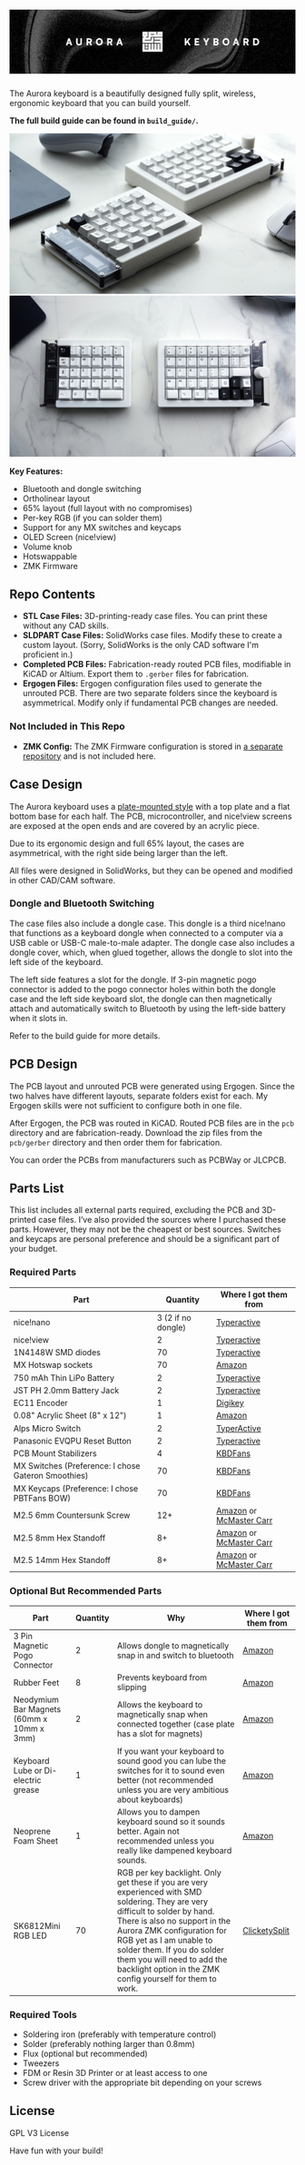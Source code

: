 # ![Aurora Keyboard ⌨️](./images/banner.jpg)

The Aurora keyboard is a beautifully designed fully split, wireless, ergonomic keyboard that you can build yourself.

**The full build guide can be found in `build_guide/`.**

![Aurora Keyboard](./images/left_view.jpg)
![Aurora Keyboard](./images/top_view.jpg)

**Key Features:**

- Bluetooth and dongle switching
- Ortholinear layout
- 65% layout (full layout with no compromises)
- Per-key RGB (if you can solder them)
- Support for any MX switches and keycaps
- OLED Screen (nice!view)
- Volume knob
- Hotswappable
- ZMK Firmware

## Repo Contents

- **STL Case Files:** 3D-printing-ready case files. You can print these without any CAD skills.
- **SLDPART Case Files:** SolidWorks case files. Modify these to create a custom layout. (Sorry, SolidWorks is the only CAD software I'm proficient in.)
- **Completed PCB Files:** Fabrication-ready routed PCB files, modifiable in KiCAD or Altium. Export them to `.gerber` files for fabrication.
- **Ergogen Files:** Ergogen configuration files used to generate the unrouted PCB. There are two separate folders since the keyboard is asymmetrical. Modify only if fundamental PCB changes are needed.

### Not Included in This Repo

- **ZMK Config:** The ZMK Firmware configuration is stored in [a separate repository](https://github.com/Musab-Hassan/zmk-config-aurora) and is not included here.

## Case Design

The Aurora keyboard uses a [plate-mounted style](https://www.keyboard.university/200-courses/keyboard-mounting-styles-4lpp7) with a top plate and a flat bottom base for each half. The PCB, microcontroller, and nice!view screens are exposed at the open ends and are covered by an acrylic piece.

Due to its ergonomic design and full 65% layout, the cases are asymmetrical, with the right side being larger than the left.

All files were designed in SolidWorks, but they can be opened and modified in other CAD/CAM software.

### Dongle and Bluetooth Switching

The case files also include a dongle case. This dongle is a third nice!nano that functions as a keyboard dongle when connected to a computer via a USB cable or USB-C male-to-male adapter. The dongle case also includes a dongle cover, which, when glued together, allows the dongle to slot into the left side of the keyboard.

The left side features a slot for the dongle. If 3-pin magnetic pogo connector is added to the pogo connector holes within both the dongle case and the left side keyboard slot, the dongle can then magnetically attach and automatically switch to Bluetooth by using the left-side battery when it slots in.

Refer to the build guide for more details.

## PCB Design

The PCB layout and unrouted PCB were generated using Ergogen. Since the two halves have different layouts, separate folders exist for each. My Ergogen skills were not sufficient to configure both in one file.

After Ergogen, the PCB was routed in KiCAD. Routed PCB files are in the `pcb` directory and are fabrication-ready. Download the zip files from the `pcb/gerber` directory and then order them for fabrication.

You can order the PCBs from manufacturers such as PCBWay or JLCPCB.

## Parts List

This list includes all external parts required, excluding the PCB and 3D-printed case files. I’ve also provided the sources where I purchased these parts. However, they may not be the cheapest or best sources. Switches and keycaps are personal preference and should be a significant part of your budget.

### Required Parts

| Part | Quantity | Where I got them from |
| --- | --- | --- |
| nice!nano | 3 (2 if no dongle) | [Typeractive](https://typeractive.xyz/products/nice-nano) |
| nice!view | 2 | [Typeractive](https://typeractive.xyz/products/nice-view) |
| 1N4148W SMD diodes | 70 | [Typeractive](https://typeractive.xyz/products/smd-diodes) |
| MX Hotswap sockets | 70 | [Amazon](https://www.amazon.ca/dp/B0972HB9GY) |
| 750 mAh Thin LiPo Battery | 2 | [Typeractive](https://typeractive.xyz/products/lithium-battery-750mah) |
| JST PH 2.0mm Battery Jack | 2 | [Typeractive](https://typeractive.xyz/products/battery-jack) |
| EC11 Encoder | 1 | [Digikey](https://www.digikey.ca/en/products/detail/alps-alpine/EC11E15244B2/19529170) |
| 0.08" Acrylic Sheet (8" x 12") | 1 | [Amazon](https://www.amazon.ca/dp/B0BK3DN8JR) |
| Alps Micro Switch | 2 | [TyperActive](https://typeractive.xyz/products/power-switch) |
| Panasonic EVQPU Reset Button | 2 | [Typeractive](https://typeractive.xyz/products/reset-button) |
| PCB Mount Stabilizers | 4 | [KBDFans](https://kbdfans.com/collections/keyboard-stabilizer/products/cherry-clip-in-stabilizer-pcb-mount) |
| MX Switches (Preference: I chose Gateron Smoothies) | 70 | [KBDFans](https://kbdfans.com/products/gateron-smoothie-linear-switch) |
| MX Keycaps (Preference: I chose PBTFans BOW) | 70 | [KBDFans](https://kbdfans.com/products/pbtfans-doubleshot-bow) |
| M2.5 6mm Countersunk Screw | 12+ | [Amazon](https://www.amazon.ca/dp/B075RCP71G) or [McMaster Carr](https://www.mcmaster.com/92010A016) |
| M2.5 8mm Hex Standoff | 8+ | [Amazon](https://www.amazon.ca/dp/B0788FR59P) or [McMaster Carr](https://www.mcmaster.com/95947A003) |
| M2.5 14mm Hex Standoff | 8+ | [Amazon](https://www.amazon.ca/dp/B0788FR59P) or [McMaster Carr](https://www.mcmaster.com/95947A009) |

### Optional But Recommended Parts

| Part | Quantity | Why | Where I got them from |
| --- | --- | --- | --- |
| 3 Pin Magnetic Pogo Connector  | 2 | Allows dongle to magnetically snap in and switch to bluetooth | [Amazon](https://www.amazon.ca/dp/B0CPJHQK2F) |
| Rubber Feet  | 8 | Prevents keyboard from slipping | [Amazon](https://www.amazon.ca/dp/B07CNQC695) |
| Neodymium Bar Magnets (60mm x 10mm x 3mm) | 2 | Allows the keyboard to magnetically snap when connected together (case plate has a slot for magnets) | [Amazon](https://www.amazon.ca/dp/B09TKMRRRC) |
| Keyboard Lube or Di-electric grease | 1 | If you want your keyboard to sound good you can lube the switches for it to sound even better (not recommended unless you are very ambitious about keyboards) | [Amazon](https://www.amazon.ca/dp/B09B9RL1QQ) |
| Neoprene Foam Sheet | 1 | Allows you to dampen keyboard sound so it sounds better. Again not recommended unless you really like dampened keyboard sounds. | [Amazon](https://www.amazon.ca/dp/B0B88BLNGQ) |
| SK6812Mini RGB LED | 70 | RGB per key backlight. Only get these if you are very experienced with SMD soldering. They are very difficult to solder by hand. There is also no support in the Aurora ZMK configuration for RGB yet as I am unable to solder them. If you do solder them you will need to add the backlight option in the ZMK config yourself for them to work. | [ClicketySplit](https://clicketysplit.ca/products/sk6812mini-programmable-rgb-led) |

### Required Tools

- Soldering iron (preferably with temperature control)
- Solder (preferably nothing larger than 0.8mm)
- Flux (optional but recommended)
- Tweezers
- FDM or Resin 3D Printer or at least access to one
- Screw driver with the appropriate bit depending on your screws

## License

GPL V3 License

Have fun with your build!
